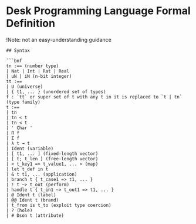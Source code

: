 # Desk Programming Language Formal Definition

!Note: not an easy-understanding guidance

```ebnf
## Syntax

```bnf
tn :== (number type)
| Nat | Int | Rat | Real
| uN | iN (n-bit integer)
tt :==
| U (universe)
| { t1, ... } (unordered set of types)
f : `tt` or super set of t with any t in it is replaced to `t | tn` (type family)
t :==
| tn
| tn < t
| tn < t
| ' Char '
| Π f
| Σ f
| λ t → t
| Ident (variable)
| [ t1, ... ] (fixed-length vector)
| [ t; t_len ] (free-length vector)
| < t_key1 => t_value1, ... > (map)
| let t_def in t
| & t t1, ... (application)
| branch t { t_case1 => t1, ... }
| ! t ~> t_out (perform)
| handle t { t_in1 ~> t_out1 => t1, ... }
| @ Ident t (label)
| @@ Ident t (brand)
| t_from is t_to (exploit type coercion)
| ? (hole)
| # Dson t (attribute)
```
